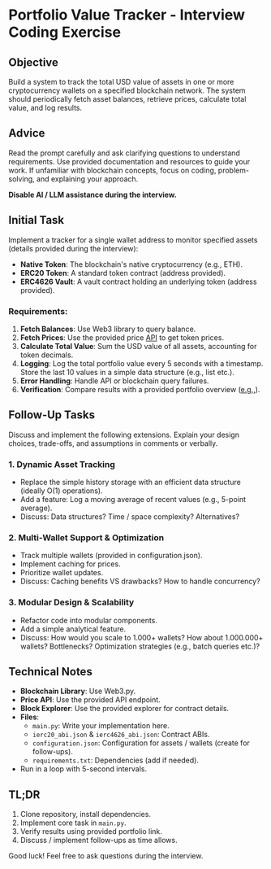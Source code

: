 # Portfolio Value Tracker - Interview Coding Exercise

## Objective
Build a system to track the total USD value of assets in one or more cryptocurrency wallets on a specified blockchain network. The system should periodically fetch asset balances, retrieve prices, calculate total value, and log results.

## Advice
Read the prompt carefully and ask clarifying questions to understand requirements. Use provided documentation and resources to guide your work. If unfamiliar with blockchain concepts, focus on coding, problem-solving, and explaining your approach.

**Disable AI / LLM assistance during the interview.**

## Initial Task
Implement a tracker for a single wallet address to monitor specified assets (details provided during the interview):
- **Native Token**: The blockchain's native cryptocurrency (e.g., ETH).
- **ERC20 Token**: A standard token contract (address provided).
- **ERC4626 Vault**: A vault contract holding an underlying token (address provided).

### Requirements:
1. **Fetch Balances**: Use Web3 library to query balance.
2. **Fetch Prices**: Use the provided price [API](https://prices.augustdigital.io/docs) to get token prices.
3. **Calculate Total Value**: Sum the USD value of all assets, accounting for token decimals.
4. **Logging**: Log the total portfolio value every 5 seconds with a timestamp. Store the last 10 values in a simple data structure (e.g., list etc.).
5. **Error Handling**: Handle API or blockchain query failures.
6. **Verification**: Compare results with a provided portfolio overview ([e.g.,](https://debank.com/profile/0x9B974aF13ae64775E7E96fd92d9089b479cB57C5)).

## Follow-Up Tasks
Discuss and implement the following extensions. Explain your design choices, trade-offs, and assumptions in comments or verbally.

### 1. Dynamic Asset Tracking
- Replace the simple history storage with an efficient data structure (ideally O(1) operations).
- Add a feature: Log a moving average of recent values (e.g., 5-point average).
- Discuss: Data structures? Time / space complexity? Alternatives?

### 2. Multi-Wallet Support & Optimization
- Track multiple wallets (provided in configuration.json).
- Implement caching for prices.
- Prioritize wallet updates.
- Discuss: Caching benefits VS drawbacks? How to handle concurrency?

### 3. Modular Design & Scalability
- Refactor code into modular components.
- Add a simple analytical feature.
- Discuss: How would you scale to 1.000+ wallets? How about 1.000.000+ wallets? Bottlenecks? Optimization strategies (e.g., batch queries etc.)?

## Technical Notes
- **Blockchain Library**: Use Web3.py.
- **Price API**: Use the provided API endpoint.
- **Block Explorer**: Use the provided explorer for contract details.
- **Files**:
  - `main.py`: Write your implementation here.
  - `ierc20_abi.json` & `ierc4626_abi.json`: Contract ABIs.
  - `configuration.json`: Configuration for assets / wallets (create for follow-ups).
  - `requirements.txt`: Dependencies (add if needed).
- Run in a loop with 5-second intervals.

## TL;DR
1. Clone repository, install dependencies.
2. Implement core task in `main.py`.
3. Verify results using provided portfolio link.
4. Discuss / implement follow-ups as time allows.

Good luck! Feel free to ask questions during the interview.
